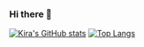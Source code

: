 ### Hi there 👋

<!--
**kirayoon/kirayoon** is a ✨ _special_ ✨ repository because its `README.md` (this file) appears on your GitHub profile.

Here are some ideas to get you started:

- 🔭 I’m currently working on ...
- 🌱 I’m currently learning ...
- 👯 I’m looking to collaborate on ...
- 🤔 I’m looking for help with ...
- 💬 Ask me about ...
- 📫 How to reach me: ...
- 😄 Pronouns: ...
- ⚡ Fun fact: ...
-->

[![Kira's GitHub stats](https://github-readme-stats.vercel.app/api?username=kirayoon)](https://github.com/kirayoon/github-readme-stats)
[![Top Langs](https://github-readme-stats.vercel.app/api/top-langs/?username=kirayoon)](https://github.com/kirayoon/github-readme-stats)
